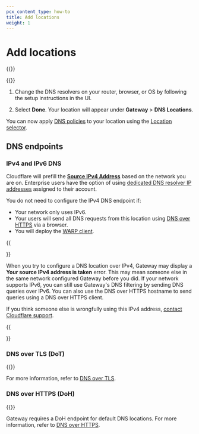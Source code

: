 ```yaml
---
pcx_content_type: how-to
title: Add locations
weight: 1
---
```


# Add locations

{{<render file="gateway/_add-locations-static-ip-warning.md">}}

{{<render file="gateway/_add-locations.md">}}

1. Change the DNS resolvers on your router, browser, or OS by following the setup instructions in the UI.

2. Select **Done**. Your location will appear under **Gateway** > **DNS Locations**.

You can now apply [DNS policies](/cloudflare-one/policies/gateway/dns-policies/) to your location using the [Location selector](/cloudflare-one/policies/gateway/dns-policies/#location).

## DNS endpoints

### IPv4 and IPv6 DNS

Cloudflare will prefill the [**Source IPv4 Address**](/cloudflare-one/connections/connect-devices/agentless/dns/locations/dns-resolver-ips/#source-ip) based on the network you are on. Enterprise users have the option of using [dedicated DNS resolver IP addresses](/cloudflare-one/connections/connect-devices/agentless/dns/locations/dns-resolver-ips/#dns-resolver-ip) assigned to their account.

You do not need to configure the IPv4 DNS endpoint if:

- Your network only uses IPv6.
- Your users will send all DNS requests from this location using [DNS over HTTPS](#dns-over-https-doh) via a browser.
- You will deploy the [WARP client](/cloudflare-one/connections/connect-devices/warp/).

{{<Aside type="note" header="Your IPv4 address is taken">}}

When you try to configure a DNS location over IPv4, Gateway may display a **Your source IPv4 address is taken** error. This may mean someone else in the same network configured Gateway before you did. If your network supports IPv6, you can still use Gateway's DNS filtering by sending DNS queries over IPv6. You can also use the DNS over HTTPS hostname to send queries using a DNS over HTTPS client.

If you think someone else is wrongfully using this IPv4 address, [contact Cloudflare support](/support/contacting-cloudflare-support/#getting-help-with-an-issue).

{{</Aside>}}

### DNS over TLS (DoT)

{{<glossary-definition term_id="DNS over TLS">}}

For more information, refer to [DNS over TLS](/cloudflare-one/connections/connect-devices/agentless/dns/dns-over-tls/).

### DNS over HTTPS (DoH)

{{<glossary-definition term_id="DNS over HTTPS">}}

Gateway requires a DoH endpoint for default DNS locations. For more information, refer to [DNS over HTTPS](/cloudflare-one/connections/connect-devices/agentless/dns/dns-over-https/).
